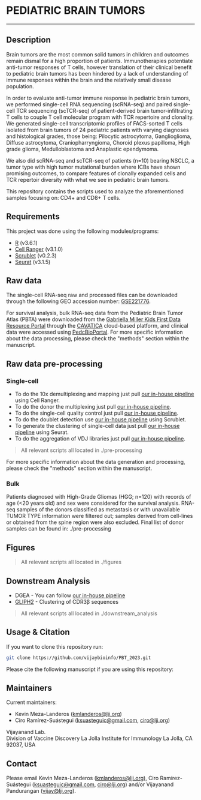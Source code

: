 # PEDIATRIC BRAIN TUMORS
------------

Description
------------

Brain tumors are the most common solid tumors in children and outcomes remain dismal for a high proportion of patients. Immunotherapies potentiate anti-tumor responses of T cells, however translation of their clinical benefit to pediatric brain tumors has been hindered by a lack of understanding of immune responses within the brain and the relatively small disease population.   

In order to evaluate anti-tumor immune response in pediatric brain tumors, we performed single-cell RNA sequencing (scRNA-seq) and paired single-cell TCR sequencing (scTCR-seq) of patient-derived brain tumor-infiltrating T cells to couple T cell molecular program with TCR repertoire and clonality. We generated single-cell transcriptomic profiles of FACS-sorted T cells isolated from brain tumors of 24 pediatric patients with varying diagnoses and histological grades, those being: Pilocytic astrocytoma, Ganglioglioma, Diffuse astrocytoma, Craniopharryngioma, Choroid plexus papilloma, High grade glioma, Medulloblastoma and Anaplastic ependymoma.  

We also did scRNA-seq and scTCR-seq of patients (n=10) bearing NSCLC, a tumor type with high tumor mutational burden where ICBs have shown promising outcomes, to compare features of clonally expanded cells and TCR repertoir diversity with what we see in pediatric brain tumors.

This repository contains the scripts used to analyze the aforementioned samples focusing on: CD4+ and CD8+ T cells.  

Requirements
------------

This project was done using the following modules/programs:

* [R](https://cran.r-project.org/) (v3.6.1)
* [Cell Ranger](https://support.10xgenomics.com/single-cell-gene-expression/software/pipelines/latest/what-is-cell-ranger) (v3.1.0)
* [Scrublet](https://github.com/swolock/scrublet/blob/master/README.md) (v0.2.3)
* [Seurat](https://satijalab.org/seurat) (v3.1.5)

Raw data
------------
The single-cell RNA-seq raw and processed files can be downloaded through the following GEO accession number: [GSE221776](https://www.ncbi.nlm.nih.gov/geo/query/acc.cgi?acc=GSE221776). 

For survival analysis, bulk RNA-seq data from the Pediatric Brain Tumor Atlas (PBTA) were downloaded from the [Gabriella Miller Kids First Data Resource Portal](https://portal.kidsfirstdrc.org/login) through the [CAVATICA](https://www.cavatica.org/) cloud-based platform, and clinical data were accessed using [PedcBioPortal](https://pedcbioportal.kidsfirstdrc.org/). For more specific information about the data processing, please check the "methods" section within the manuscript.  


Raw data pre-processing  
------------

### Single-cell
* To do the 10x demultiplexing and mapping just pull [our in-house pipeline](https://github.com/vijaybioinfo/cellranger_wrappeR) using Cell Ranger.
* To do the donor the multiplexing just pull [our in-house pipeline](https://github.com/vijaybioinfo/ab_capture).
* To do the single-cell quality control just pull [our in-house pipeline](https://github.com/vijaybioinfo/quality_control).
* To do the doublet detection use [our in-house pipeline](https://github.com/vijaybioinfo/doublet_detection) using Scrublet. 
* To generate the clustering of single-cell data just pull [our in-house pipeline](https://github.com/vijaybioinfo/clustering) using Seurat.
* To do the aggregation of VDJ libraries just pull [our in-house pipeline](https://github.com/vijaybioinfo/VDJ_aggr).  

> All relevant scripts all located in ./pre-processing  

For more specific information about the data generation and processing, please check the "methods" section within the manuscript.  

### Bulk   
Patients diagnosed with High-Grade Gliomas (HGG; n=120) with records of age (<20 years old) and sex were considered for the survival analysis. RNA-seq samples of the donors classified as metastasis or with unavailable TUMOR TYPE information were filtered out; samples derived from cell-lines or obtained from the spine region were also excluded. Final list of donor samples can be found in: ./pre-processing 


Figures
------------
> All relevant scripts all located in ./figures


Downstream Analysis
------------
* DGEA - You can follow [our in-house pipeline](https://github.com/vijaybioinfo/dgea)
* [GLIPH2](http://50.255.35.37:8080/) - Clustering of CDR3β sequences
> All relevant scripts all located in ./downstream_analysis


Usage & Citation
--------------

If you want to clone this repository run:
```bash
git clone https://github.com/vijaybioinfo/PBT_2023.git
```
Please cite the following manuscript if you are using this repository:


Maintainers
-----------

Current maintainers:
* Kevin Meza-Landeros (kmlanderos@lji.org) 
* Ciro Ramírez-Suástegui (ksuasteguic@gmail.com, ciro@lji.org)

Vijayanand Lab.  
Division of Vaccine Discovery La Jolla Institute for Immunology La Jolla, CA 92037, USA


Contact
-----------
Please email Kevin Meza-Landeros (kmlanderos@lji.org), Ciro Ramírez-Suástegui (ksuasteguic@gmail.com, ciro@lji.org) and/or Vijayanand Pandurangan (vijay@lji.org).
